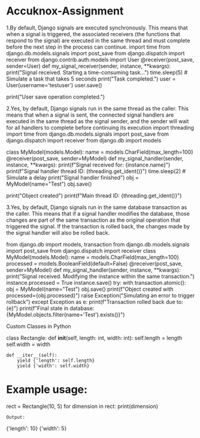 # Accuknox-Assignment
1.By default, Django signals are executed synchronously. This means that when a signal is triggered, the associated receivers (the functions that respond to the signal) are executed in the same thread and must complete before the next step in the process can continue.
import time
from django.db.models.signals import post_save
from django.dispatch import receiver
from django.contrib.auth.models import User
@receiver(post_save, sender=User)
def my_signal_receiver(sender, instance, **kwargs):
    print("Signal received. Starting a time-consuming task...")
    time.sleep(5)  # Simulate a task that takes 5 seconds
    print("Task completed.")
user = User(username='testuser')
user.save()

print("User save operation completed.")

2.Yes, by default, Django signals run in the same thread as the caller. This means that when a signal is sent, the connected signal handlers are executed in the same thread as the signal sender, and the sender will wait for all handlers to complete before continuing its execution
import threading
import time
from django.db.models.signals import post_save
from django.dispatch import receiver
from django.db import models

class MyModel(models.Model):
    name = models.CharField(max_length=100)
@receiver(post_save, sender=MyModel)
def my_signal_handler(sender, instance, **kwargs):
    print(f"Signal received for: {instance.name}")
    print(f"Signal handler thread ID: {threading.get_ident()}")
    time.sleep(2)  # Simulate a delay
    print("Signal handler finished")
obj = MyModel(name="Test")
obj.save()

print("Object created")
print(f"Main thread ID: {threading.get_ident()}")

3.Yes, by default, Django signals run in the same database transaction as the caller. This means that if a signal handler modifies the database, those changes are part of the same transaction as the original operation that triggered the signal. If the transaction is rolled back, the changes made by the signal handler will also be rolled back.

from django.db import models, transaction
from django.db.models.signals import post_save
from django.dispatch import receiver
class MyModel(models.Model):
    name = models.CharField(max_length=100)
    processed = models.BooleanField(default=False)
@receiver(post_save, sender=MyModel)
def my_signal_handler(sender, instance, **kwargs):
    print("Signal received. Modifying the instance within the same transaction.")
    instance.processed = True
    instance.save()
try:
    with transaction.atomic():
        obj = MyModel(name="Test")
        obj.save()
        print(f"Object created with processed={obj.processed}")
        raise Exception("Simulating an error to trigger rollback")
except Exception as e:
    print(f"Transaction rolled back due to: {e}")
print(f"Final state in database: {MyModel.objects.filter(name='Test').exists()}")

Custom Classes in Python

class Rectangle:
    def __init__(self, length: int, width: int):
        self.length = length
        self.width = width

    def __iter__(self):
        yield {'length': self.length}
        yield {'width': self.width}

# Example usage:
rect = Rectangle(10, 5)
for dimension in rect:
    print(dimension)

    Output:

{'length': 10}
{'width': 5}




